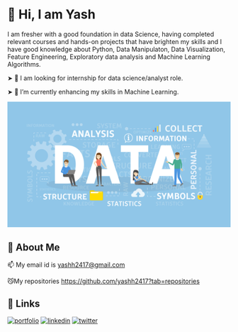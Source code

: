 # 👋 Hi, I am Yash

I am fresher with a good foundation in data Science, having completed relevant courses and hands-on projects that have brighten my skills and I have good knowledge about Python, Data Manipulaton, Data Visualization, Feature Engineering, Exploratory data analysis and Machine Learning Algorithms. 

➤ 👀 I am looking for internship for data science/analyst role.

➤ 🌱 I’m currently enhancing my skills in Machine Learning.

![Logo](https://github.com/yashh2417/Yash/blob/main/data.jpg?raw=true)

## 🚀 About Me
📫 My email id is yashh2417@gmail.com

😼My repositories https://github.com/yashh2417?tab=repositories
## 🔗 Links
[![portfolio](https://img.shields.io/badge/my_portfolio-000?style=for-the-badge&logo=ko-fi&logoColor=white)](https://katherineoelsner.com/)
[![linkedin](https://img.shields.io/badge/linkedin-0A66C2?style=for-the-badge&logo=linkedin&logoColor=white)](https://www.linkedin.com/)
[![twitter](https://img.shields.io/badge/twitter-1DA1F2?style=for-the-badge&logo=twitter&logoColor=white)](https://twitter.com/)
